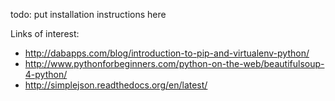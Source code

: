 todo: put installation instructions here

Links of interest:

- http://dabapps.com/blog/introduction-to-pip-and-virtualenv-python/
- http://www.pythonforbeginners.com/python-on-the-web/beautifulsoup-4-python/
- http://simplejson.readthedocs.org/en/latest/


